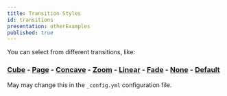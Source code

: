 ```yaml
---
title: Transition Styles
id: transitions
presentation: otherExamples
published: true
---
```



You can select from different transitions, like:

### [Cube](?transition=cube#/9) - [Page](?transition=page#/9) - [Concave](?transition=concave#/9) - [Zoom](?transition=zoom#/9) - [Linear](?transition=linear#/9) - [Fade](?transition=fade#/9) - [None](?transition=none#/9) - [Default](?transition=default#/9)

May may change this in the `_config.yml` configuration file.

